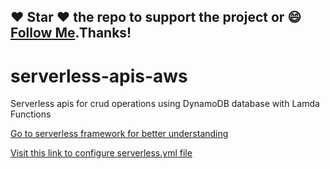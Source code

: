 ## :heart: Star :heart: the repo to support the project or :smile:[Follow Me](https://github.com/harsh6768).Thanks!

# serverless-apis-aws
Serverless apis for crud operations using DynamoDB database with Lamda Functions


[Go to serverless framework for better understanding](https://serverless.com/framework/docs/providers/aws/guide/functions/)

[Visit this link to configure serverless.yml file](https://serverless.com/framework/docs/providers/aws/guide/resources/)
